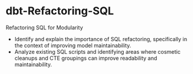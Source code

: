 # dbt-Refactoring-SQL
Refactoring SQL for Modularity
* Identify and explain the importance of SQL refactoring, specifically in the context of improving model maintainability.
* Analyze existing SQL scripts and identifying areas where cosmetic cleanups and CTE groupings can improve readability and maintainability.
